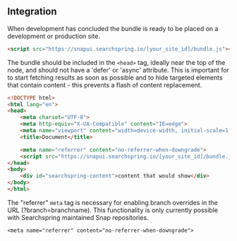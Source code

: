 ## Integration

When development has concluded the bundle is ready to be placed on a development or production site.

```html
<script src="https://snapui.searchspring.io/[your_site_id]/bundle.js"></script>
```

The bundle should be included in the `<head>` tag, ideally near the top of the node, and should not have a 'defer' or 'async' attribute. This is important for to start fetching results as soon as possible and to hide targeted elements that contain content - this prevents a flash of content replacement.

```html
<!DOCTYPE html>
<html lang="en">
<head>
	<meta charset="UTF-8">
	<meta http-equiv="X-UA-Compatible" content="IE=edge">
	<meta name="viewport" content="width=device-width, initial-scale=1.0">
	<title>Document</title>

	<meta name="referrer" content="no-referrer-when-downgrade">
	<script src="https://snapui.searchspring.io/[your_site_id]/bundle.js"></script>
</head>
<body>
	<div id="searchspring-content">content that would show</div>
</body>
</html>

```

The "referrer" `meta` tag is necessary for enabling branch overrides in the URL (?branch=branchname). This functionality is only currently possible with Searchspring maintained Snap repositories.
```
<meta name="referrer" content="no-referrer-when-downgrade">
```